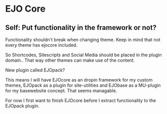 # EJO Core

## Self: Put functionality in the framework or not?
Functionality shouldn't break when changing theme. Keep in mind that not every theme has ejocore included.

So Shortcodes, Sitescripts and Social Media should be placed in the plugin domain.. That way other themes can make use of the content.

New plugin called EJOpack?

This means I will have EJOcore as an dropin framework for my custom themes, EJOpack as a plugin for site-utilities and EJObase as a MU-plugin for my basewebsite concept. That seems managable.

For now I first want to finish EJOcore before I extract functionality to the EJOpack plugin.